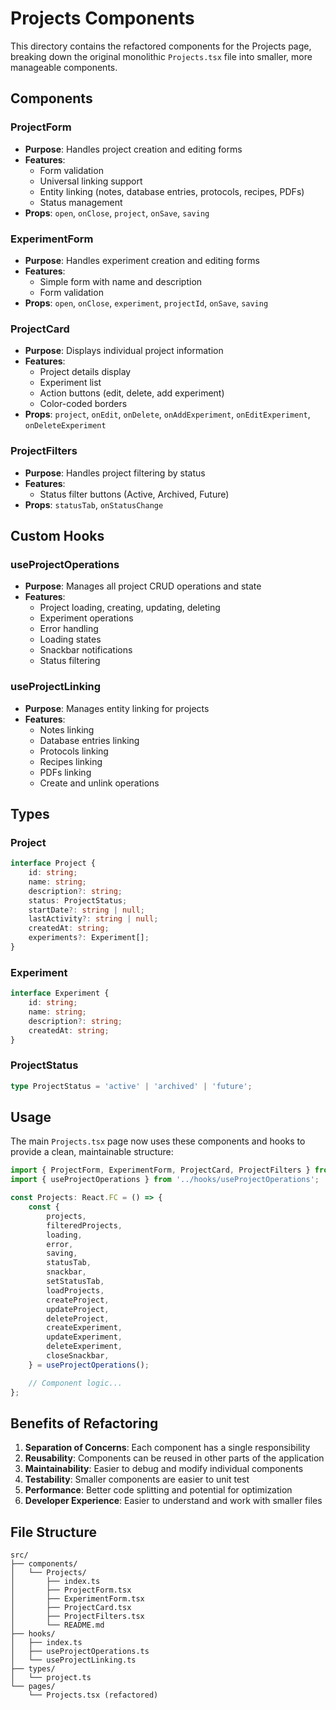 # Projects Components

This directory contains the refactored components for the Projects page, breaking down the original monolithic `Projects.tsx` file into smaller, more manageable components.

## Components

### ProjectForm
- **Purpose**: Handles project creation and editing forms
- **Features**: 
  - Form validation
  - Universal linking support
  - Entity linking (notes, database entries, protocols, recipes, PDFs)
  - Status management
- **Props**: `open`, `onClose`, `project`, `onSave`, `saving`

### ExperimentForm
- **Purpose**: Handles experiment creation and editing forms
- **Features**:
  - Simple form with name and description
  - Form validation
- **Props**: `open`, `onClose`, `experiment`, `projectId`, `onSave`, `saving`

### ProjectCard
- **Purpose**: Displays individual project information
- **Features**:
  - Project details display
  - Experiment list
  - Action buttons (edit, delete, add experiment)
  - Color-coded borders
- **Props**: `project`, `onEdit`, `onDelete`, `onAddExperiment`, `onEditExperiment`, `onDeleteExperiment`

### ProjectFilters
- **Purpose**: Handles project filtering by status
- **Features**:
  - Status filter buttons (Active, Archived, Future)
- **Props**: `statusTab`, `onStatusChange`

## Custom Hooks

### useProjectOperations
- **Purpose**: Manages all project CRUD operations and state
- **Features**:
  - Project loading, creating, updating, deleting
  - Experiment operations
  - Error handling
  - Loading states
  - Snackbar notifications
  - Status filtering

### useProjectLinking
- **Purpose**: Manages entity linking for projects
- **Features**:
  - Notes linking
  - Database entries linking
  - Protocols linking
  - Recipes linking
  - PDFs linking
  - Create and unlink operations

## Types

### Project
```typescript
interface Project {
    id: string;
    name: string;
    description?: string;
    status: ProjectStatus;
    startDate?: string | null;
    lastActivity?: string | null;
    createdAt: string;
    experiments?: Experiment[];
}
```

### Experiment
```typescript
interface Experiment {
    id: string;
    name: string;
    description?: string;
    createdAt: string;
}
```

### ProjectStatus
```typescript
type ProjectStatus = 'active' | 'archived' | 'future';
```

## Usage

The main `Projects.tsx` page now uses these components and hooks to provide a clean, maintainable structure:

```typescript
import { ProjectForm, ExperimentForm, ProjectCard, ProjectFilters } from '../components/Projects';
import { useProjectOperations } from '../hooks/useProjectOperations';

const Projects: React.FC = () => {
    const {
        projects,
        filteredProjects,
        loading,
        error,
        saving,
        statusTab,
        snackbar,
        setStatusTab,
        loadProjects,
        createProject,
        updateProject,
        deleteProject,
        createExperiment,
        updateExperiment,
        deleteExperiment,
        closeSnackbar,
    } = useProjectOperations();

    // Component logic...
};
```

## Benefits of Refactoring

1. **Separation of Concerns**: Each component has a single responsibility
2. **Reusability**: Components can be reused in other parts of the application
3. **Maintainability**: Easier to debug and modify individual components
4. **Testability**: Smaller components are easier to unit test
5. **Performance**: Better code splitting and potential for optimization
6. **Developer Experience**: Easier to understand and work with smaller files

## File Structure

```
src/
├── components/
│   └── Projects/
│       ├── index.ts
│       ├── ProjectForm.tsx
│       ├── ExperimentForm.tsx
│       ├── ProjectCard.tsx
│       ├── ProjectFilters.tsx
│       └── README.md
├── hooks/
│   ├── index.ts
│   ├── useProjectOperations.ts
│   └── useProjectLinking.ts
├── types/
│   └── project.ts
└── pages/
    └── Projects.tsx (refactored)
``` 